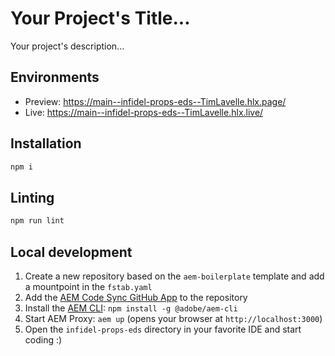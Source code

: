 # Your Project's Title...
Your project's description...

## Environments
- Preview: https://main--infidel-props-eds--TimLavelle.hlx.page/
- Live: https://main--infidel-props-eds--TimLavelle.hlx.live/

## Installation

```sh
npm i
```

## Linting

```sh
npm run lint
```

## Local development

1. Create a new repository based on the `aem-boilerplate` template and add a mountpoint in the `fstab.yaml`
1. Add the [AEM Code Sync GitHub App](https://github.com/apps/aem-code-sync) to the repository
1. Install the [AEM CLI](https://github.com/adobe/helix-cli): `npm install -g @adobe/aem-cli`
1. Start AEM Proxy: `aem up` (opens your browser at `http://localhost:3000`)
1. Open the `infidel-props-eds` directory in your favorite IDE and start coding :)
